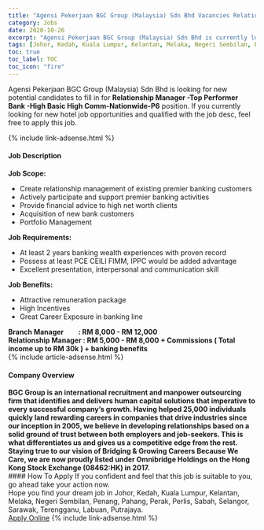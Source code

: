 ```yaml
---
title: "Agensi Pekerjaan BGC Group (Malaysia) Sdn Bhd Vacancies Relationship Manager -Top Performer Bank -High Basic High Comm-Nationwide-P6" 
category: Jobs 
date: 2020-10-26 
excerpt: "Agensi Pekerjaan BGC Group (Malaysia) Sdn Bhd is currently looking for suitable person to fill in the Relationship Manager -Top Performer Bank -High Basic High Comm-Nationwide-P6 which positioned at Johor, Kedah, Kuala Lumpur, Kelantan, Melaka, Negeri Sembilan, Penang, Pahang, Perak, Perlis, Sabah, Selangor, Sarawak, Terengganu, Labuan, Putrajaya" 
tags: [Johor, Kedah, Kuala Lumpur, Kelantan, Melaka, Negeri Sembilan, Penang, Pahang, Perak, Perlis, Sabah, Selangor, Sarawak, Terengganu, Labuan, Putrajaya] 
toc: true 
toc_label: TOC 
toc_icon: "fire" 
--- 
```


<p>Agensi Pekerjaan BGC Group (Malaysia) Sdn Bhd is looking for new potential candidates to fill in for <b>Relationship Manager -Top Performer Bank -High Basic High Comm-Nationwide-P6</b> position. If you currently looking for new hotel job opportunities and qualified with the job desc, feel free to apply this job.
</p>{% include link-adsense.html %} 
<div><div><h4>Job Description</h4></div><div><div><span><div><div><strong>Job Scope:&#160;</strong></div><ul><li>Create relationship management of existing premier banking customers</li><li>Actively participate and support premier banking activities</li><li>Provide financial advice to high net worth clients&#160;</li><li>Acquisition of new bank customers&#160;</li><li>Portfolio Management&#160;</li></ul><div><strong>Job Requirements:&#160;</strong></div><ul><li>At least 2 years banking wealth experiences with proven record</li><li>Possess at least PCE CEILI FIMM, IPPC would be added advantage&#160;</li><li>Excellent presentation, interpersonal and communication skill&#160;</li></ul><div><strong>Job Benefits:&#160;</strong></div><ul><li>Attractive remuneration package&#160;</li><li>High Incentives&#160;</li><li>Great Career Exposure in banking line&#160;</li></ul><div><strong>Branch Manager&#160; &#160; &#160; &#160; &#160;: RM 8,000 - RM 12,000&#160;</strong></div><div><strong>Relationship Manager : RM 5,000 - RM 8,000 + Commissions ( Total income up to RM 30k ) + banking benefits&#160;</strong></div></div></span></div></div></div> 
{% include article-adsense.html %} 
<div><div><h4>Company Overview</h4></div><div><div><span><div><div><strong>BGC Group is an international recruitment and manpower outsourcing firm that identifies and delivers human capital solutions that imperative to every successful company&#8217;s growth. Having helped 25,000 individuals quickly land rewarding careers in companies that drive industries since our inception in 2005, we believe in developing relationships based on a solid ground of trust between both employers and job-seekers. This is what differentiates us and gives us a competitive edge from the rest.<br>Staying true to our vision of Bridging &amp; Growing Careers Because We Care, we are now proudly listed under Omnibridge Holdings on the Hong Kong Stock Exchange (08462:HK) in 2017.</strong></div></div></span></div></div></div> 
#### How To Apply 
If you confident and feel that this job is suitable to you, go ahead take your action now. <br/> 
Hope you find your dream job in Johor, Kedah, Kuala Lumpur, Kelantan, Melaka, Negeri Sembilan, Penang, Pahang, Perak, Perlis, Sabah, Selangor, Sarawak, Terengganu, Labuan, Putrajaya. <br/> 
<a href="https://www.jobstreet.com.my/en/job/relationship-manager-top-performer-bank-high-basic-high-comm-nationwide-p6-4411479?jobId=jobstreet-my-job-4411479" class="btn btn--info" target="_blank" rel="nofollow noopenner">Apply Online</a> 
{% include link-adsense.html %} 